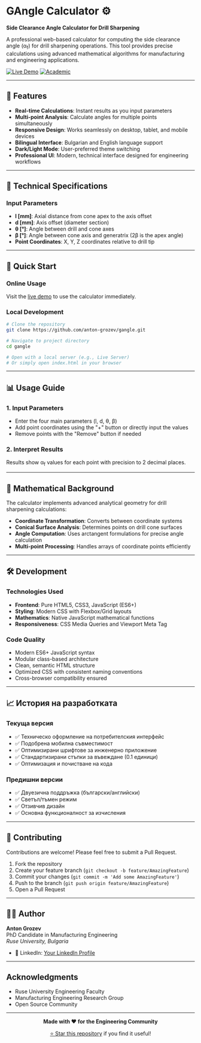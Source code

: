 # GAngle Calculator ⚙️

**Side Clearance Angle Calculator for Drill Sharpening**

A professional web-based calculator for computing the side clearance angle (α<sub>f</sub>) for drill sharpening operations. This tool provides precise calculations using advanced mathematical algorithms for manufacturing and engineering applications.

[![Live Demo](https://img.shields.io/badge/Live-Demo-blue?style=for-the-badge)](https://anton-grozev.github.io/gangle/)
[![Academic](https://img.shields.io/badge/Academic-Research-green?style=for-the-badge)](#)

---

## 🎯 Features

- **Real-time Calculations**: Instant results as you input parameters
- **Multi-point Analysis**: Calculate angles for multiple points simultaneously
- **Responsive Design**: Works seamlessly on desktop, tablet, and mobile devices
- **Bilingual Interface**: Bulgarian and English language support
- **Dark/Light Mode**: User-preferred theme switching
- **Professional UI**: Modern, technical interface designed for engineering workflows

---

## 🔧 Technical Specifications

### Input Parameters
- **l [mm]**: Axial distance from cone apex to the axis offset
- **d [mm]**: Axis offset (diameter section)
- **θ [°]**: Angle between drill and cone axes
- **β [°]**: Angle between cone axis and generatrix (2β is the apex angle)
- **Point Coordinates**: X, Y, Z coordinates relative to drill tip

---

## 🚀 Quick Start

### Online Usage
Visit the [live demo](https://anton-grozev.github.io/gangle/) to use the calculator immediately.

### Local Development
```bash
# Clone the repository
git clone https://github.com/anton-grozev/gangle.git

# Navigate to project directory
cd gangle

# Open with a local server (e.g., Live Server)
# Or simply open index.html in your browser
```

---

## 📊 Usage Guide

### 1. Input Parameters
- Enter the four main parameters (l, d, θ, β)
- Add point coordinates using the "+" button or directly input the values
- Remove points with the "Remove" button if needed

### 2. Interpret Results
Results show α<sub>f</sub> values for each point with precision to 2 decimal places.

---

## 🔬 Mathematical Background

The calculator implements advanced analytical geometry for drill sharpening calculations:

- **Coordinate Transformation**: Converts between coordinate systems
- **Conical Surface Analysis**: Determines points on drill cone surfaces
- **Angle Computation**: Uses arctangent formulations for precise angle calculation
- **Multi-point Processing**: Handles arrays of coordinate points efficiently

---

## 🛠 Development

### Technologies Used
- **Frontend**: Pure HTML5, CSS3, JavaScript (ES6+)
- **Styling**: Modern CSS with Flexbox/Grid layouts
- **Mathematics**: Native JavaScript mathematical functions
- **Responsiveness**: CSS Media Queries and Viewport Meta Tag

### Code Quality
- Modern ES6+ JavaScript syntax
- Modular class-based architecture
- Clean, semantic HTML structure
- Optimized CSS with consistent naming conventions
- Cross-browser compatibility ensured

---

## 📈 История на разработката

### Текуща версия
- ✅ Техническо оформление на потребителския интерфейс
- ✅ Подобрена мобилна съвместимост
- ✅ Оптимизирани шрифтове за инженерно приложение
- ✅ Стандартизирани стъпки за въвеждане (0.1 единици)
- ✅ Оптимизация и почистване на кода

### Предишни версии
- ✅ Двуезична поддръжка (български/английски)
- ✅ Светъл/тъмен режим
- ✅ Отзивчив дизайн
- ✅ Основна функционалност за изчисления

---

## 🤝 Contributing

Contributions are welcome! Please feel free to submit a Pull Request.

1. Fork the repository
2. Create your feature branch (`git checkout -b feature/AmazingFeature`)
3. Commit your changes (`git commit -m 'Add some AmazingFeature'`)
4. Push to the branch (`git push origin feature/AmazingFeature`)
5. Open a Pull Request

---

## 👨‍🎓 Author

**Anton Grozev**  
PhD Candidate in Manufacturing Engineering  
*Ruse University, Bulgaria*

- 🔗 LinkedIn: [Your LinkedIn Profile](#)

---

##  Acknowledgments

- Ruse University Engineering Faculty
- Manufacturing Engineering Research Group
- Open Source Community

---

<div align="center">

**Made with ❤️ for the Engineering Community**

[⭐ Star this repository](https://github.com/anton-grozev/gangle) if you find it useful!

</div>
